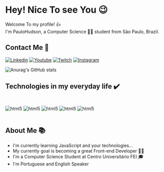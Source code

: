
# Hey! Nice To see You 😉
<p>Welcome To my profile! 👍<br> 
I'm PauloHudson, a Computer Science 👨‍🎓 student from São Paulo, Brazil. </p>

## Contact Me 📲
[![Linkedin](https://img.shields.io/badge/LinkedIn-0077B5?style=for-the-badge&logo=linkedin&logoColor=white)](https://www.linkedin.com/in/paulo-hudson-808b1323a/)
[![Youtube](https://img.shields.io/badge/YouTube-FF0000?style=for-the-badge&logo=youtube&logoColor=white)](https://www.youtube.com/@PauloHuds0nn)
[![Twitch](https://img.shields.io/badge/Twitch-9146FF?style=for-the-badge&logo=twitch&logoColor=white)](https://twitch.tv/paulohuds0n)
[![Instagram](https://img.shields.io/badge/Instagram-E4405F?style=for-the-badge&logo=instagram&logoColor=white)](https://www.instagram.com/paulohuds0n/)

![Anurag's GitHub stats](https://github-readme-stats.vercel.app/api?username=pauloHudson&show_icons=true&theme=radical)




## Technologies in my everyday life  ✔️
#
<div style="display: inline_block"> 
    <img align="center" alt="html5" src="https://img.shields.io/badge/HTML5-E34F26?style=for-the-badge&logo=html5&logoColor=white">
    <img align="center" alt="html5" src="https://img.shields.io/badge/CSS3-1572B6?style=for-the-badge&logo=css3&logoColor=white">
    <img align="center" alt="html5" src="https://img.shields.io/badge/Python-14354C?style=for-the-badge&logo=python&logoColor=white">
    <img align="center" alt="html5" src="https://img.shields.io/badge/Node.js-43853D?style=for-the-badge&logo=node.js&logoColor=white">
    <img align="center" alt="html5" src="https://img.shields.io/badge/JavaScript-323330?style=for-the-badge&logo=javascript&logoColor=F7DF1E">
</div><br>

## About Me 📚


* I'm currently learning  JavaScript and your technologies...
* My currently goal is becoming a great Front-end Developer 🧑‍💻
* I'm a Computer Science Student at Centro Universitário FEI 🎓
* I'm Portuguese and English Speaker

